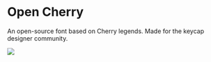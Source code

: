 # Open Cherry
An open-source font based on Cherry legends. Made for the keycap designer community.


![](cover_image.png)
